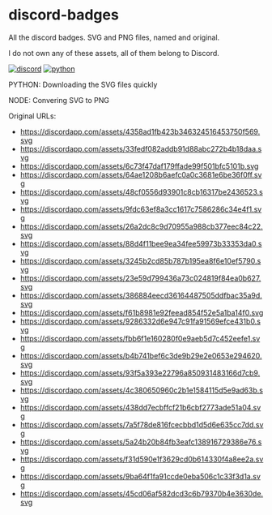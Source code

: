 # discord-badges
All the discord badges. SVG and PNG files, named and original.

I do not own any of these assets, all of them belong to Discord.

[![discord](https://img.shields.io/badge/Discord-blue?style=for-the-badge)](https://discord.com/)
[![python](https://img.shields.io/badge/python-v3.8.3-green?style=for-the-badge)](https://www.python.org/downloads/release/python-383/)

PYTHON: Downloading the SVG files quickly

NODE: Convering SVG to PNG
 
Original URLs:
- https://discordapp.com/assets/4358ad1fb423b346324516453750f569.svg
- https://discordapp.com/assets/33fedf082addb91d88abc272b4b18daa.svg
- https://discordapp.com/assets/6c73f47daf179ffade99f501bfc5101b.svg
- https://discordapp.com/assets/64ae1208b6aefc0a0c3681e6be36f0ff.svg
- https://discordapp.com/assets/48cf0556d93901c8cb16317be2436523.svg
- https://discordapp.com/assets/9fdc63ef8a3cc1617c7586286c34e4f1.svg
- https://discordapp.com/assets/26a2dc8c9d70955a988cb377eec84c22.svg
- https://discordapp.com/assets/88d4f11bee9ea34fee59973b33353da0.svg
- https://discordapp.com/assets/3245b2cd85b787b195ea8f6e10ef5790.svg
- https://discordapp.com/assets/23e59d799436a73c024819f84ea0b627.svg
- https://discordapp.com/assets/386884eecd36164487505ddfbac35a9d.svg
- https://discordapp.com/assets/f61b8981e92feead854f52e5a1ba14f0.svg
- https://discordapp.com/assets/9286332d6e947c91fa91569efce431b0.svg
- https://discordapp.com/assets/fbb6f1e160280f0e9aeb5d7c452eefe1.svg
- https://discordapp.com/assets/b4b741bef6c3de9b29e2e0653e294620.svg
- https://discordapp.com/assets/93f5a393e22796a850931483166d7cb9.svg
- https://discordapp.com/assets/4c380650960c2b1e1584115d5e9ad63b.svg
- https://discordapp.com/assets/438dd7ecbffcf21b6cbf2773ade51a04.svg
- https://discordapp.com/assets/7a5f78de816fcecbbd1d5d6e635cc7dd.svg
- https://discordapp.com/assets/5a24b20b84fb3eafc138916729386e76.svg
- https://discordapp.com/assets/f31d590e1f3629cd0b614330f4a8ee2a.svg
- https://discordapp.com/assets/9ba64f1fa91ccde0eba506c1c33f3d1a.svg
- https://discordapp.com/assets/45cd06af582dcd3c6b79370b4e3630de.svg
